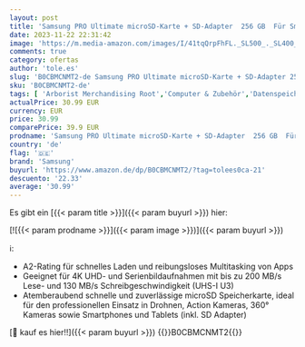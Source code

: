 ```yaml
---
layout: post
title: 'Samsung PRO Ultimate microSD-Karte + SD-Adapter  256 GB  Für Smartphones  Drohne und Action-Cam   UHS-I U3  200 MB/s Lesen  130 MB/s Schreiben  MB-MY256SA/WW'
date: 2023-11-22 22:31:42
image: 'https://m.media-amazon.com/images/I/41tqQrpFhFL._SL500_._SL400_.jpg'
comments: true
category: ofertas
author: 'tole.es'
slug: 'B0CBMCNMT2-de Samsung PRO Ultimate microSD-Karte + SD-Adapter 256 GB Für...'
sku: 'B0CBMCNMT2-de'
tags: [ 'Arborist Merchandising Root','Computer & Zubehör','Datenspeicher','Externe Datenspeicher','Micro SD Speicherkarten','PC gaming components','Self Service','Special Features Stores','Speicherkarten','Speicherkarten & USB-Sticks','a4cbee59-f823-40fe-831a-7de64f655f6f_0','a4cbee59-f823-40fe-831a-7de64f655f6f_9701','a4cbee59-f823-40fe-831a-7de64f655f6f_9901','samsung','🇩🇪', ]
actualPrice: 30.99 EUR
currency: EUR
price: 30.99
comparePrice: 39.9 EUR
prodname: 'Samsung PRO Ultimate microSD-Karte + SD-Adapter  256 GB  Für Smartphones  Drohne und Action-Cam   UHS-I U3  200 MB/s Lesen  130 MB/s Schreiben  MB-MY256SA/WW'
country: 'de'
flag: '🇩🇪'
brand: 'Samsung'
buyurl: 'https://www.amazon.de/dp/B0CBMCNMT2/?tag=tolees0ca-21'
descuento: '22.33'
average: '30.99'
---
```


Es gibt ein [{{< param title >}}]({{< param buyurl >}}) hier:

[![{{< param prodname >}}]({{< param image >}})]({{< param buyurl >}})

ℹ️:

- A2-Rating für schnelles Laden und reibungsloses Multitasking von Apps
- Geeignet für 4K UHD- und Serienbildaufnahmen mit bis zu 200 MB/s Lese- und 130 MB/s Schreibgeschwindigkeit (UHS-I U3)
- Atemberaubend schnelle und zuverlässige microSD Speicherkarte, ideal für den professionellen Einsatz in Drohnen, Action Kameras, 360° Kameras sowie Smartphones und Tablets (inkl. SD Adapter)

[🛒 kauf es hier!!]({{< param buyurl >}})
{{<world>}}B0CBMCNMT2{{</world>}}
